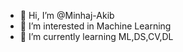 - 👋 Hi, I’m @Minhaj-Akib
- 👀 I’m interested in Machine Learning
- 🌱 I’m currently learning ML,DS,CV,DL

<!---
Minhaj-Akib/Minhaj-Akib is a ✨ special ✨ repository because its `README.md` (this file) appears on your GitHub profile.
You can click the Preview link to take a look at your changes.
--->
